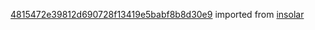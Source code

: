 [4815472e39812d690728f13419e5babf8b8d30e9](https://github.com/insolar/insolar/commit/4815472e39812d690728f13419e5babf8b8d30e9) imported from [insolar](https://github.com/insolar/insolar)
